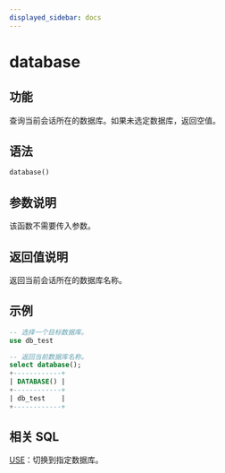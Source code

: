 ```yaml
---
displayed_sidebar: docs
---
```


# database

## 功能

查询当前会话所在的数据库。如果未选定数据库，返回空值。

## 语法

```Haskell
database()
```

## 参数说明

该函数不需要传入参数。

## 返回值说明

返回当前会话所在的数据库名称。

## 示例

```SQL
-- 选择一个目标数据库。
use db_test

-- 返回当前数据库名称。
select database();
+------------+
| DATABASE() |
+------------+
| db_test    |
+------------+
```

## 相关 SQL

[USE](../../sql-statements/data-definition/USE.md)：切换到指定数据库。
